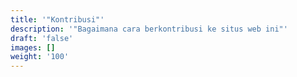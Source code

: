 ```yaml
---
title: '"Kontribusi"'
description: '"Bagaimana cara berkontribusi ke situs web ini"'
draft: 'false'
images: []
weight: '100'
---
```

